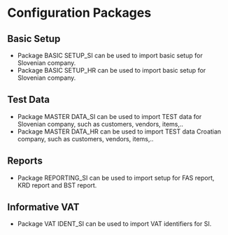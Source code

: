 # Configuration Packages

## Basic Setup
- Package BASIC SETUP_SI can be used to import basic setup for Slovenian company.
- Package BASIC SETUP_HR can be used to import basic setup for Slovenian company.

## Test Data
- Package MASTER DATA_SI can be used to import TEST data for Slovenian company, such as customers, vendors, items,..
- Package MASTER DATA_HR can be used to import TEST data Croatian company, such as customers, vendors, items,..

## Reports
- Package REPORTING_SI can be used to import setup for FAS report, KRD report and BST report.

## Informative VAT
- Package VAT IDENT_SI can be used to import VAT identifiers for SI.